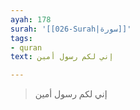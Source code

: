 ```yaml
---
ayah: 178
surah: '[[026-Surah|سورة]]'
tags:
- quran
text: إني لكم رسول أمين

---
```

> إني لكم رسول أمين
